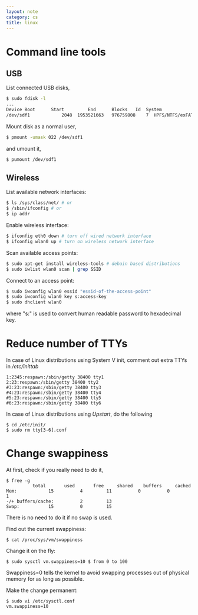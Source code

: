 ```yaml
---
layout: note
category: cs
title: linux
---
```


Command line tools
==================

USB
---

List connected USB disks,

~~~ bash
$ sudo fdisk -l
...
Device Boot      Start         End      Blocks   Id  System
/dev/sdf1            2048  1953521663   976759808    7  HPFS/NTFS/exFAT
~~~

Mount disk as a normal user,

~~~ bash
$ pmount -umask 022 /dev/sdf1
~~~

and umount it,

~~~ bash
$ pumount /dev/sdf1
~~~

Wireless
--------

List available network interfaces:

~~~ bash
$ ls /sys/class/net/ # or
$ /sbin/ifconfig # or
$ ip addr
~~~

Enable wireless interface:

~~~ bash
$ ifconfig eth0 down # turn off wired network interface
$ ifconfig wlan0 up # turn on wireless network interface
~~~

Scan available access points:

~~~ bash
$ sudo apt-get install wireless-tools # debain based distributions
$ sudo iwlist wlan0 scan | grep SSID
~~~

Connect to an access point:

~~~ bash
$ sudo iwconfig wlan0 essid "essid-of-the-access-point"
$ sudo iwconfig wlan0 key s:access-key
$ sudo dhclient wlan0
~~~

where "s:" is used to convert human readable password to hexadecimal key.

Reduce number of TTYs
=====================
In case of Linux distributions using System V init, comment out extra TTYs in
*/etc/inittab*

~~~
1:2345:respawn:/sbin/getty 38400 tty1
2:23:respawn:/sbin/getty 38400 tty2
#3:23:respawn:/sbin/getty 38400 tty3
#4:23:respawn:/sbin/getty 38400 tty4
#5:23:respawn:/sbin/getty 38400 tty5
#6:23:respawn:/sbin/getty 38400 tty6
~~~

In case of Linux distributions using *Upstart*, do the following

~~~
$ cd /etc/init/
$ sudo rm tty[3-6].conf
~~~

Change swappiness
=================
At first, check if you really need to do it,

~~~
$ free -g
	      total       used       free     shared    buffers     cached
Mem:            15          4         11          0          0          1
-/+ buffers/cache:          2         13
Swap:           15          0         15
~~~

There is no need to do it if no swap is used.

Find out the current swappiness:

~~~
$ cat /proc/sys/vm/swappiness
~~~

Change it on the fly:

~~~
$ sudo sysctl vm.swappiness=10 $ from 0 to 100
~~~

Swappiness=0 tells the kernel to avoid swapping processes out of physical
memory for as long as possible.

Make the change permanent:

~~~
$ sudo vi /etc/sysctl.conf
vm.swappiness=10
~~~

